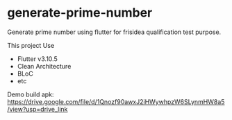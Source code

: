 # generate-prime-number
Generate prime number using flutter for frisidea qualification test purpose.

This project Use
  - Flutter v3.10.5
  - Clean Architecture
  - BLoC
  - etc

Demo build apk:
https://drive.google.com/file/d/1Qnozf90awxJ2iHWywhpzW6SLynmHW8a5/view?usp=drive_link
